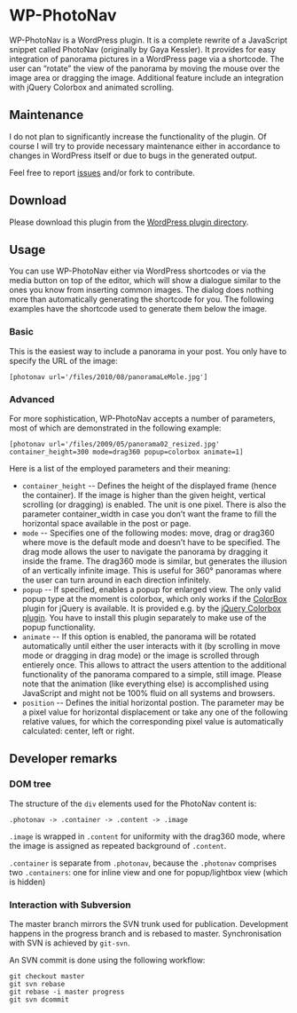WP-PhotoNav
===========

WP-PhotoNav is a WordPress plugin. It is a complete rewrite of a JavaScript
snippet called PhotoNav (originally by Gaya Kessler). It provides for easy 
integration of panorama pictures in a WordPress page via a shortcode.
The user can “rotate” the view of the panorama by moving the mouse over the
image area or dragging the image. Additional feature include an integration
with jQuery Colorbox and animated scrolling.

Maintenance
-----------

I do not plan to significantly increase the functionality of the plugin. Of
course I will try to provide necessary maintenance either in accordance to
changes in WordPress itself or due to bugs in the generated output.

Feel free to report [issues][issues] and/or fork to contribute.

Download
--------

Please download this plugin from the [WordPress plugin directory][plugin].

Usage
-----

You can use WP-PhotoNav either via WordPress shortcodes or via the media 
button on top of the editor, which will show a dialogue similar to the ones 
you know from inserting common images. The dialog does nothing more than 
automatically generating the shortcode for you. The following examples have
the shortcode used to generate them below the image.

### Basic

This is the easiest way to include a panorama in your post. You only have to
specify the URL of the image:

    [photonav url='/files/2010/08/panoramaLeMole.jpg']

### Advanced

For more sophistication, WP-PhotoNav accepts a number of parameters, most of 
which are demonstrated in the following example:

    [photonav url='/files/2009/05/panorama02_resized.jpg' container_height=300 mode=drag360 popup=colorbox animate=1]

Here is a list of the employed parameters and their meaning:

*   `container_height` -- Defines the height of the displayed frame (hence the 
    container). If the image is higher than the given height, vertical 
    scrolling (or dragging) is enabled. The unit is one pixel. There is also 
    the parameter container_width in case you don’t want the frame to fill the 
    horizontal space available in the post or page.
*   `mode` -- Specifies one of the following modes: move, drag or drag360 where 
    move is the default mode and doesn’t have to be specified. The drag mode 
    allows the user to navigate the panorama by dragging it inside the frame. 
    The drag360 mode is similar, but generates the illusion of an vertically 
    infinite image. This is useful for 360° panoramas where the user can turn 
    around in each direction infinitely.
*   `popup` -- If specified, enables a popup for enlarged view. The only valid 
    popup type at the moment is colorbox, which only works if the 
    [ColorBox][colorbox] plugin for jQuery is available. It is provided e.g. by
    the [jQuery Colorbox plugin][cbplugin]. You have to install this plugin 
    separately to make use of the popup functionality.
*   `animate` -- If this option is enabled, the panorama will be rotated 
    automatically until either the user interacts with it (by scrolling in move 
    mode or dragging in drag mode) or the image is scrolled through entierely 
    once. This allows to attract the users attention to the additional 
    functionality of the panorama compared to a simple, still image. Please 
    note that the animation (like everything else) is accomplished using 
    JavaScript and might not be 100% fluid on all systems and browsers.
*   `position` -- Defines the initial horizontal postion. The parameter may 
    be a pixel value for horizontal displacement or take any one of the
    following relative values, for which the corresponding pixel value is 
    automatically calculated: center, left or right.

Developer remarks
-----------------

### DOM tree

The structure of the `div` elements used for the PhotoNav content is:

    .photonav -> .container -> .content -> .image

`.image` is wrapped in `.content` for uniformity with the drag360 mode, where
the image is assigned as repeated background of `.content`.

`.container` is separate from `.photonav`, because the `.photonav` comprises
two `.containers`: one for inline view and one for popup/lightbox view (which
is hidden)

### Interaction with Subversion

The master branch mirrors the SVN trunk used for publication. Development 
happens in the progress branch and is rebased to master. Synchronisation with
SVN is achieved by `git-svn`.

An SVN commit is done using the following workflow:

    git checkout master
    git svn rebase
    git rebase -i master progress
    git svn dcommit

[issues]: https://github.com/fmos/wp-photonav/issues
[plugin]: http://wordpress.org/extend/plugins/wp-photonav/
[colorbox]: http://colorpowered.com/colorbox/
[cbplugin]: http://wordpress.org/extend/plugins/jquery-colorbox/

